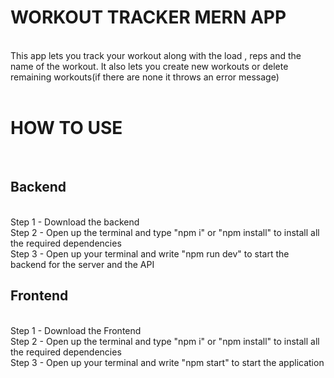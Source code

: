 <h1>WORKOUT TRACKER MERN APP</h1><br/>
This app lets you track your workout along with the load , reps and the name of the workout. It also lets you create new workouts or delete remaining workouts(if there are none it throws an error message)<br/>
<br/>
<h1>HOW TO USE</h1> <br/>
<h2>Backend</h2><br/>
Step 1 - Download the backend<br/>
Step 2 - Open up the terminal and type "npm i" or "npm install" to install all the required dependencies<br/>
Step 3 - Open up your terminal and write "npm run dev" to start the backend for the server and the API<br/>


<h2>Frontend</h2><br/>
Step 1 - Download the Frontend<br/>
Step 2 - Open up the terminal and type "npm i" or "npm install" to install all the required dependencies<br/>
Step 3 - Open up your terminal and write "npm start" to start the application
